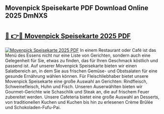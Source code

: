 ## Movenpick Speisekarte PDF Download Online 2025 DmNXS

# <h2><a href="http://gc7i7m.nevu.top/?p=Movenpick+Speisekarte">🔗 👉🔴 Movenpick Speisekarte 2025 PDF</a></h2>

[![Movenpick Speisekarte 2025 PDF](https://i.imgur.com/dBaPXMq.png)](http://gc7i7m.nevu.top/?p=Movenpick+Speisekarte)
In einem Restaurant oder Café ist das Menü des Essens nicht nur eine Liste von Gerichten, sondern auch eine Gelegenheit für Sie, etwas zu finden, das für Ihren Geschmack köstlich und passend ist. Auf unserer Movenpick Speisekarte bieten wir einen Salatbereich an, in dem Sie aus frischen Gemüse- und Obstsalaten für eine gesunde Ernährung wählen können. Für Fleischliebhaber bietet unsere Movenpick Speisekarte eine große Auswahl an Gerichten: Rindfleisch, Schweinefleisch, Huhn und Fisch. Unseren Auserwählten bieten wir Gourmet-Gerichte wie Schaschlik und Steak an, die auf frischem Feuer zubereitet werden. Unsere Cafeteria bietet eine große Auswahl an Desserts, von traditionellen Kuchen und Kuchen bis hin zu erlesenen Crème Brûlée und Schokoladen-Fufu-Pai.

